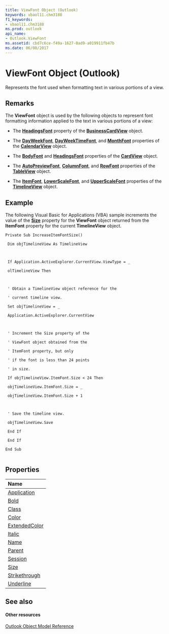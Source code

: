 ```yaml
---
title: ViewFont Object (Outlook)
keywords: vbaol11.chm3188
f1_keywords:
- vbaol11.chm3188
ms.prod: outlook
api_name:
- Outlook.ViewFont
ms.assetid: cbd7c6ce-f49a-1627-0ad9-a019911fb47b
ms.date: 06/08/2017
---
```



# ViewFont Object (Outlook)

Represents the font used when formatting text in various portions of a view.


## Remarks

The **ViewFont** object is used by the following objects to represent font formatting information applied to the text in various portions of a view:


- The **[HeadingsFont](businesscardview-headingsfont-property-outlook.md)** property of the **[BusinessCardView](businesscardview-object-outlook.md)** object.
    
- The **[DayWeekFont](http://msdn.microsoft.com/library/ddb6f65d-72e2-d3f2-b10f-b3d8bc4d21b3%28Office.15%29.aspx)**, **[DayWeekTimeFont](http://msdn.microsoft.com/library/37ea6e1f-4148-3ab4-e0aa-48c49321ac91%28Office.15%29.aspx)**, and **[MonthFont](http://msdn.microsoft.com/library/b69d1690-d1a8-dbc0-3de4-86a8eb98a471%28Office.15%29.aspx)** properties of the **[CalendarView](calendarview-object-outlook.md)** object.
    
- The **[BodyFont](cardview-bodyfont-property-outlook.md)** and **[HeadingsFont](cardview-headingsfont-property-outlook.md)** properties of the **[CardView](cardview-object-outlook.md)** object.
    
- The **[AutoPreviewFont](tableview-autopreviewfont-property-outlook.md)**, **[ColumnFont](tableview-columnfont-property-outlook.md)**, and **[RowFont](tableview-rowfont-property-outlook.md)** properties of the **[TableView](tableview-object-outlook.md)** object.
    
- The **[ItemFont](timelineview-itemfont-property-outlook.md)**, **[LowerScaleFont](timelineview-lowerscalefont-property-outlook.md)**, and **[UpperScaleFont](timelineview-upperscalefont-property-outlook.md)** properties of the **[TimelineView](timelineview-object-outlook.md)** object.
    

## Example

The following Visual Basic for Applications (VBA) sample increments the value of the **[Size](viewfont-size-property-outlook.md)** property for the **ViewFont** object returned from the **ItemFont** property for the current **TimelineView** object.


```
Private Sub IncreaseItemFontSize() 
 
 Dim objTimelineView As TimelineView 
 
 
 
 If Application.ActiveExplorer.CurrentView.ViewType = _ 
 
 olTimelineView Then 
 
 
 
 ' Obtain a TimelineView object reference for the 
 
 ' current timeline view. 
 
 Set objTimelineView = _ 
 
 Application.ActiveExplorer.CurrentView 
 
 
 
 ' Increment the Size property of the 
 
 ' ViewFont object obtained from the 
 
 ' ItemFont property, but only 
 
 ' if the font is less than 24 points 
 
 ' in size. 
 
 If objTimelineView.ItemFont.Size < 24 Then 
 
 objTimelineView.ItemFont.Size = _ 
 
 objTimelineView.ItemFont.Size + 1 
 
 
 
 ' Save the timeline view. 
 
 objTimelineView.Save 
 
 End If 
 
 End If 
 
End Sub 
 

```


## Properties



|**Name**|
|:-----|
|[Application](viewfont-application-property-outlook.md)|
|[Bold](viewfont-bold-property-outlook.md)|
|[Class](viewfont-class-property-outlook.md)|
|[Color](viewfont-color-property-outlook.md)|
|[ExtendedColor](viewfont-extendedcolor-property-outlook.md)|
|[Italic](viewfont-italic-property-outlook.md)|
|[Name](viewfont-name-property-outlook.md)|
|[Parent](viewfont-parent-property-outlook.md)|
|[Session](viewfont-session-property-outlook.md)|
|[Size](viewfont-size-property-outlook.md)|
|[Strikethrough](viewfont-strikethrough-property-outlook.md)|
|[Underline](viewfont-underline-property-outlook.md)|

## See also


#### Other resources


[Outlook Object Model Reference](http://msdn.microsoft.com/library/73221b13-d8d8-99b8-3394-b95dbbfd5ddc%28Office.15%29.aspx)
